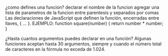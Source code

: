 ¿como defines una funcion?
declarar el nombre de la funcion
agregar una lista de parametros de la funcion entre parentesis y separados por comas
Las declaraciones de JavaScript que definen la función, encerradas entre llaves, { ... }.
EJEMPLO:
function square(number) {
  return number * number;
}

¿Hasta cuantos argumentos puedes declarar en una función?
Algunas funciones aceptan hasta 30 argumentos, siempre y cuando el número total de caracteres en la fórmula no exceda de 1.024.